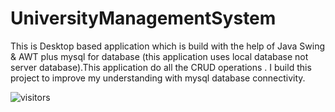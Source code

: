 # UniversityManagementSystem
This is Desktop based application which is build with the help of Java Swing &amp; AWT plus mysql for database (this application uses local database not server database).This application do all the CRUD operations . I build this project to improve my understanding with mysql database connectivity.

![visitors](https://visitor-badge.laobi.icu/badge?page_id=umsbranch&&left_text=Repo%20Visitors%20Count)
